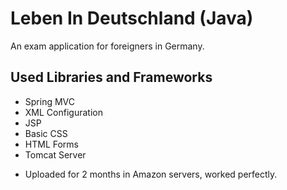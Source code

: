﻿# Leben In Deutschland (Java)
 
 An exam application for foreigners in Germany.
 
 ## Used Libraries and Frameworks
 - Spring MVC
 - XML Configuration
 - JSP
 - Basic CSS
 - HTML Forms
 - Tomcat Server
* Uploaded for 2 months in Amazon servers, worked perfectly.
